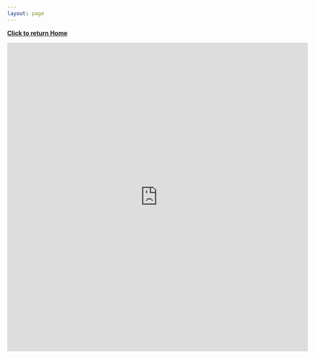 ```yaml
---
layout: page
---
```

**[Click to return Home](https://labreport.org/)**  
<iframe src="https://docs.google.com/forms/d/e/1FAIpQLSdouIvAKQ9bG61dlVO2lu05RjnuADD0rlGOY7YpJS4ll6VXXQ/viewform?embedded=true" width="700" height="720" frameborder="0" marginheight="0" marginwidth="0">Loading...</iframe>
